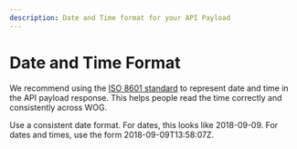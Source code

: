 ```yaml
---
description: Date and Time format for your API Payload
---
```


# Date and Time Format

We recommend using the [ISO 8601 standard](https://www.gov.uk/government/publications/open-standards-for-government/date-times-and-time-stamps-standard) to represent date and time in the API payload response. This helps people read the time correctly and consistently across WOG.

Use a consistent date format. For dates, this looks like 2018-09-09. For dates and times, use the form 2018-09-09T13:58:07Z.

